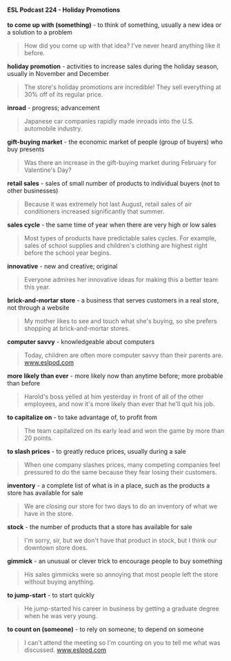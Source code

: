 #### ESL Podcast 224 - Holiday Promotions

**to come up with (something)** - to think of something, usually a new idea or a
solution to a problem

> How did you come up with that idea? I've never heard anything like it before.

**holiday promotion** - activities to increase sales during the holiday season,
usually in November and December

> The store's holiday promotions are incredible! They sell everything at 30% off
of its regular price.

**inroad** - progress; advancement

> Japanese car companies rapidly made inroads into the U.S. automobile
industry.

**gift-buying market** - the economic market of people (group of buyers) who buy
presents

> Was there an increase in the gift-buying market during February for Valentine's
Day?

**retail sales** - sales of small number of products to individual buyers (not to other
businesses)

> Because it was extremely hot last August, retail sales of air conditioners
increased significantly that summer.

**sales cycle** - the same time of year when there are very high or low sales

> Most types of products have predictable sales cycles. For example, sales of
school supplies and children's clothing are highest right before the school year
begins.

**innovative** - new and creative; original

> Everyone admires her innovative ideas for making this a better team this year.

**brick-and-mortar store** - a business that serves customers in a real store, not
through a website

> My mother likes to see and touch what she's buying, so she prefers shopping at
brick-and-mortar stores.

**computer savvy** - knowledgeable about computers

> Today, children are often more computer savvy than their parents are.
www.eslpod.com

**more likely than ever** - more likely now than anytime before; more probable
than before

> Harold's boss yelled at him yesterday in front of all of the other employees, and
now it's more likely than ever that he'll quit his job.

**to capitalize on** - to take advantage of, to profit from

> The team capitalized on its early lead and won the game by more than 20
points.

**to slash prices** - to greatly reduce prices, usually during a sale

> When one company slashes prices, many competing companies feel pressured
to do the same because they fear losing their customers.

**inventory** - a complete list of what is in a place, such as the products a store
has available for sale

> We are closing our store for two days to do an inventory of what we have in the
store.

**stock** - the number of products that a store has available for sale

> I'm sorry, sir, but we don't have that product in stock, but I think our downtown
store does.

**gimmick** - an unusual or clever trick to encourage people to buy something

> His sales gimmicks were so annoying that most people left the store without
buying anything.

**to jump-start** - to start quickly

> He jump-started his career in business by getting a graduate degree when he
was very young.

**to count on (someone)** - to rely on someone; to depend on someone

> I can't attend the meeting so I'm counting on you to tell me what was discussed.
www.eslpod.com

